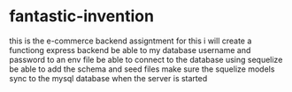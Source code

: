 # fantastic-invention

this is the e-commerce backend assigntment
for this i will create a functiong express backend
be able to my database username and password to an env file
be able to connect to the database using sequelize
be able to add the schema and seed files
make sure the squelize models sync to the mysql database when the server is started
